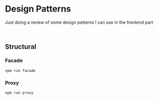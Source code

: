 # Design Patterns
Just doing a review of some design patterns I can use in the frontend part

<br />  

## Structural

### Facade
~~~
npm run facade
~~~

### Proxy
~~~
npm run proxy
~~~


